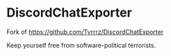 # DiscordChatExporter
Fork of https://github.com/Tyrrrz/DiscordChatExporter

Keep yourself free from software-political terrorists.
